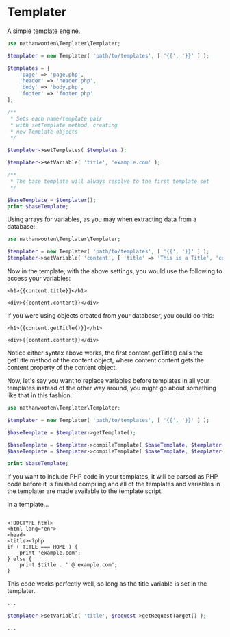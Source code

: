 # Templater
A simple template engine.

```php
use nathanwooten\Templater\Templater;

$templater = new Templater( 'path/to/templates', [ '{{', '}}' ] );

$templates = [
    'page' => 'page.php',
    'header' => 'header.php',
    'body' => 'body.php',
    'footer' => 'footer.php'
];

/**
 * Sets each name/template pair
 * with setTemplate method, creating
 * new Template objects
 */

$templater->setTemplates( $templates );

$templater->setVariable( 'title', 'example.com' );

/**
 * The base template will always resolve to the first template set
 */

$baseTemplate = $templater();
print $baseTemplate;

```

Using arrays for variables, as you may when extracting data from a database:

```php
use nathanwooten\Templater\Templater;

$templater = new Templater( 'path/to/templates', [ '{{', '}}' ] );
$templater->setVariable( 'content', [ 'title' => 'This is a Title', 'content' => 'This is the Content' ] );

```

Now in the template, with the above settings, you would use the following to access your variables:

```
<h1>{{content.title}}</h1>

<div>{{content.content}}</div>
```

If you were using objects created from your databaser, you could do this:

```
<h1>{{content.getTitle()}}</h1>

<div>{{content.content}}</div>
```

Notice either syntax above works, the first content.getTitle() calls the getTitle method of the content object, where content.content gets the content property of the content object.

Now, let's say you want to replace variables before templates in all your templates instead of the other way around, you might go about something like that in this fashion:

```php
use nathanwooten\Templater\Templater;

$templater = new Templater( 'path/to/templates', [ '{{', '}}' ] );

$baseTemplate = $templater->getTemplate();

$baseTemplate = $templater->compileTemplate( $baseTemplate, $templater->getVariables() );
$baseTemplate = $templater->compileTemplate( $baseTemplate, $templater->getTemplates() );

print $baseTemplate;

```

If you want to include PHP code in your templates, it will be parsed as PHP code before it is finished compiling and all of the templates and variables in the templater are made available to the template script.

In a template...

```

<!DOCTYPE html>
<html lang="en">
<head>
<title><?php
if ( TITLE === HOME ) {
    print 'example.com';
} else {
    print $title . ' @ example.com';
}
```

This code works perfectly well, so long as the title variable is set in the templater.

```php
...

$templater->setVariable( 'title', $request->getRequestTarget() );

...
```
